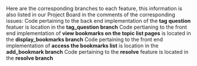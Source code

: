 Here are the  corresponding branches to each feature, this information is also listed in our Project Board in the comments of the corresponding issues: 
      Code pertaining to the back end implementation of the **tag question** featuer is location in the **tag_question branch**
      Code pertianing to the front end implementation of **view bookmarks on the topic list pages** is located in the **display_bookmarks branch**
      Code pertaining to the front end implementation of **access the bookmarks list** is location in the **add_bookmark branch**
      Code pertaining to the **resolve** feature is located in the **resolve branch**
